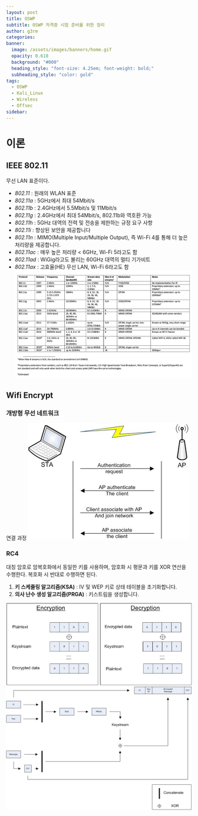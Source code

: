 ```yaml
---
layout: post
title: OSWP
subtitle: OSWP 자격증 시험 준비를 위한 정리
author: g3rm
categories:
banner:
  image: /assets/images/banners/home.gif
  opacity: 0.618
  background: "#000"
  heading_style: "font-size: 4.25em; font-weight: bold;"
  subheading_style: "color: gold"
tags:
  - OSWP
  - Kali_Linux
  - Wireless
  - Offsec
sidebar:
---
```

# 이론
## IEEE 802.11

무선 LAN 표준이다.
 - _802.11_ : 원래의 WLAN 표준
- _802.11a_ : 5GHz에서 최대 54Mbit/s
- _802.11b_ : 2.4GHz에서 5.5Mbit/s 및 11Mbit/s
- _802.11g_ : 2.4GHz에서 최대 54Mbit/s, 802.11b와 역호환 가능
- _802.11h_ : 5GHz 대역의 전력 및 전송을 제한하는 규정 요구 사항
- _802.11i_ : 향상된 보안을 제공합니다
- _802.11n_ : MIMO(Multiple Input/Multiple Output), 즉 Wi-Fi 4를 통해 더 높은 처리량을 제공합니다.
- _802.11ac_ : 매우 높은 처리량 < 6GHz, Wi-Fi 5라고도 함
- _802.11ad_ : WiGig라고도 불리는 60GHz 대역의 멀티 기가비트
- _802.11ax_ : 고효율(HE) 무선 LAN, Wi-Fi 6라고도 함
 ![](/assets/images/posts/2025-08-25-OSWP/4cf15313da6f814ca9076b340747969a_MD5.jpeg)

## Wifi Encrypt
### 개방형 무선 네트워크
연결 과정
![](/assets/images/posts/2025-08-25-OSWP/b98e83189d82dd88fff887958382f54e_MD5.jpeg)
### RC4
대칭 암호로 암복호화에서 동일한 키를 사용하며, 암호화 시 평문과 키를 XOR 연산을 수행한다. 복호화 시 반대로 수행하면 된다.
1. **키 스케줄링 알고리즘(KSA)** : IV 및 WEP 키로 상태 테이블을 초기화합니다.
2. **의사 난수 생성 알고리즘(PRGA)** : 키스트림을 생성합니다.

![](/assets/images/posts/2025-08-25-OSWP/732c177dbb0005403c531a8117fc75a9_MD5.jpeg)
![](assets/images/posts/2025-08-25-OSWP/39e8590f1b6f762076dc7088a7a5052d_MD5.jpeg)





